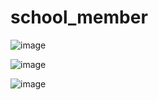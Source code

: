 # school_member

![image](https://user-images.githubusercontent.com/102715143/173798301-7fd4408b-3f66-4461-8789-0ef6b782f336.png)

![image](https://user-images.githubusercontent.com/102715143/173798256-def4bab9-2cdb-4968-b846-f460a913074a.png)

![image](https://user-images.githubusercontent.com/102715143/173798360-dc12dbf1-cb17-4a3c-a35b-63fd4ba97952.png)
